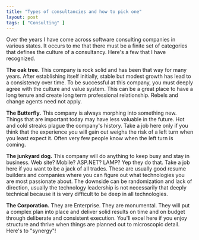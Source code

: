 ```yaml
---
title: "Types of consultancies and how to pick one"
layout: post
tags: [ "Consulting" ]
---
```


Over the years I have come across software consulting companies in various states. It occurs to me that there must be a finite set of categories that defines the culture of a consultancy. Here's a few that I have recognized.

**The oak tree.** This company is rock solid and has been that way for many years. After establishing itself initially, stable but modest growth has lead to a consistency over time. To be successful at this company, you must deeply agree with the culture and value system. This can be a great place to have a long tenure and create long term professional relationship. Rebels and change agents need not apply.

**The Butterfly.** This company is always morphing into something new. Things that are important today may have less valuable in the future. Hot and cold streaks plague the company's history. Take a job here only if you think that the experience you will gain out weighs the risk of a left turn when you least expect it. Often very few people know when the left turn is coming.

**The junkyard dog.** This company will do anything to keep busy and stay in business. Web site? Mobile? ASP.NET? LAMP? Yep they do that. Take a job here if you want to be a jack of all trades. These are usually good resume builders and companies where you can figure out what technologies you are most passionate about. The downside can be randomization and lack of direction, usually the technology leadership is not necessarily that deeply technical because it is very difficult to be deep in all technologies.

**The Corporation.** They are Enterprise. They are monumental. They will put a complex plan into place and deliver solid results on time and on budget through deliberate and consistent execution. You'll excel here if you enjoy structure and thrive when things are planned out to microscopic detail. Here's to "synergy"!